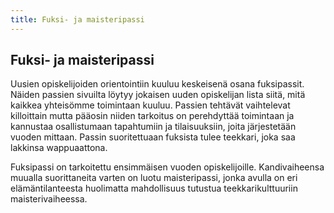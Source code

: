 ```yaml
---
title: Fuksi- ja maisteripassi
---
```

## Fuksi- ja maisteripassi

Uusien opiskelijoiden orientointiin kuuluu keskeisenä osana fuksipassit. Näiden passien sivuilta löytyy jokaisen uuden opiskelijan lista siitä, mitä kaikkea yhteisömme toimintaan kuuluu. Passien tehtävät vaihtelevat killoittain mutta pääosin niiden tarkoitus on perehdyttää toimintaan ja kannustaa osallistumaan tapahtumiin ja tilaisuuksiin, joita järjestetään vuoden mittaan. Passin suoritettuaan fuksista tulee teekkari, joka saa lakkinsa wappuaattona.

Fuksipassi on tarkoitettu ensimmäisen vuoden opiskelijoille. Kandivaiheensa muualla suorittaneita varten on luotu maisteripassi, jonka avulla on eri elämäntilanteesta huolimatta mahdollisuus tutustua teekkarikulttuuriin maisterivaiheessa.
